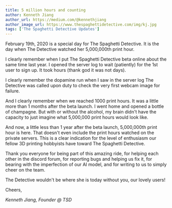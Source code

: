 ```yaml
---
title: 5 million hours and counting
author: Kenneth Jiang
author_url: https://medium.com/@kennethjiang
author_image_url: https://www.thespaghettidetective.com/img/kj.jpg
tags: ['The Spaghetti Detective Updates']
---
```


February 19th, 2020 is a special day for The Spaghetti Detective. It is the day when The Detective watched her 5,000,000th print hour.

I clearly remember when I put The Spaghetti Detective beta online about the same time last year. I opened the server log to wait (patiently) for the 1st user to sign up. It took hours (thank god it was not days).

I clearly remember the dopamine run when I saw in the server log The Detective was called upon duty to check the very first webcam image for failure.

And I clearly remember when we reached 1000 print hours. It was a little more than 1 months after the beta launch. I went home and opened a bottle of champagne. But with or without the alcohol, my brain didn't have the capacity to just imagine what 5,000,000 print hours would look like.

And now, a little less than 1 year after the beta launch, 5,000,000th print hour is here. That doesn't even include the print hours watched on the private servers. This is a clear indication for the level of enthusiasm our fellow 3D printing hobbyists have toward The Spaghetti Detective.

Thank you everyone for being part of this amazing ride, for helping each other in the discord forum, for reporting bugs and helping us fix it, for bearing with the imperfection of our AI model, and for writing to us to simply cheer on the team.

The Detective wouldn't be where she is today without you, our lovely users!

Cheers,

*Kenneth Jiang, Founder @ TSD*
